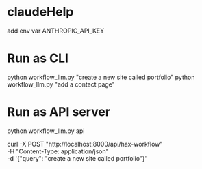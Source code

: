 # claudeHelp
add env var ANTHROPIC_API_KEY

# Run as CLI
python workflow_llm.py "create a new site called portfolio" 
python workflow_llm.py "add a contact page"

# Run as API server
python workflow_llm.py api

curl -X POST "http://localhost:8000/api/hax-workflow" \
     -H "Content-Type: application/json" \
     -d '{"query": "create a new site called portfolio"}'
